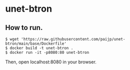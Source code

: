 # unet-btron

## How to run.

```
$ wget 'https://raw.githubusercontent.com/paijp/unet-btron/main/base/Dockerfile'
$ docker build -t unet-btron .
$ docker run -it -p8080:80 unet-btron
```

Then, open localhost:8080 in your browser.
